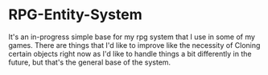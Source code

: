 # RPG-Entity-System
It's an in-progress simple base for my rpg system that I use in some of my games.
There are things that I'd like to improve like the necessity of Cloning certain objects right now as I'd like to handle things a bit differently in the future, but that's the general base of the system.
